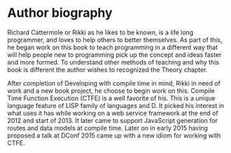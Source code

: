 # Author biography
Richard Cattermole or Rikki as he likes to be known, is a life long programmer, and loves to help others to better themselves. As part of this, he began work on this book to teach programming in a different way that will help people new to programming pick up the concept and ideas faster and more formed.
To understand other methods of teaching and why this book is different the author wishes to recognized the Theory chapter.

After completion of Developing with compile time in mind, Rikki in need of work and a new book project, he choose to begin work on this. Compile Time Function Execution (CTFE) is a well favorite of his. This is a unique language feature of LISP family of languages and D. It picked his interest in what uses it has while working on a web service framework at the end of 2012 and start of 2013. It later came to support JavaScript generation for routes and data models at compile time. Later on in early 2015 having proposed a talk at DConf 2015 came up with a new idiom for working with CTFE.
